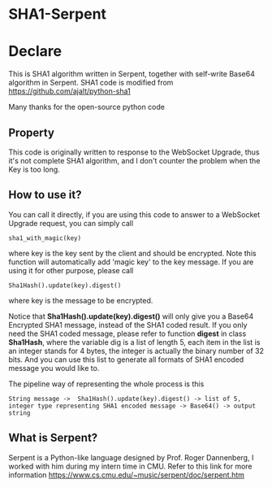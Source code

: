 # SHA1-Serpent
Declare
======
This is SHA1 algorithm written in Serpent, together with self-write Base64 algorithm in Serpent.
SHA1 code is modified from 
https://github.com/ajalt/python-sha1

Many thanks for the open-source python code


Property
------
This code is originally written to response to the WebSocket Upgrade, thus it's not complete SHA1 algorithm, and I don't counter the problem when the Key is too long.


How to use it?
-------
You can call it directly, if you are using this code to answer to a WebSocket Upgrade request, you can simply call

    sha1_with_magic(key)
    
where key is the key sent by the client and should be encrypted. Note this function will automatically add 'magic key' to the key message.
If you are using it for other purpose, please call 

    Sha1Hash().update(key).digest()
 
 
where key is the message to be encrypted.

Notice that <b>Sha1Hash().update(key).digest()</b> will only give you a Base64 Encrypted SHA1 message, instead of the SHA1 coded result.
If you only need the SHA1 coded message, please refer to function <b>digest</b> in class <b>Sha1Hash</b>, where the variable dig is a list of length 5,
each item in the list is an integer stands for 4 bytes, the integer is actually the binary number of 32 bits. And you can use this list to
generate all formats of SHA1 encoded message you would like to.

The pipeline way of representing the whole process is this

    String message ->  Sha1Hash().update(key).digest() -> list of 5, integer type representing SHA1 encoded message -> Base64() -> output string
    
What is Serpent?
------
Serpent is a Python-like language designed by Prof. Roger Dannenberg, I worked with him during my intern time in CMU.
Refer to this link for more information https://www.cs.cmu.edu/~music/serpent/doc/serpent.htm
